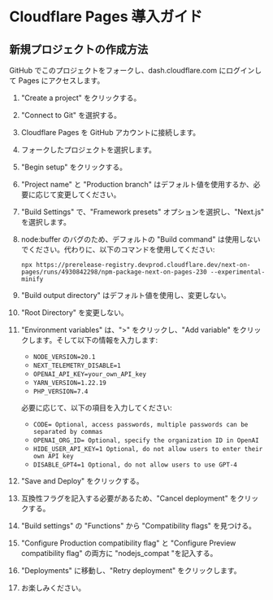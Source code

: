 # Cloudflare Pages 導入ガイド

## 新規プロジェクトの作成方法

GitHub でこのプロジェクトをフォークし、dash.cloudflare.com にログインして Pages にアクセスします。

1. "Create a project" をクリックする。
2. "Connect to Git" を選択する。
3. Cloudflare Pages を GitHub アカウントに接続します。
4. フォークしたプロジェクトを選択します。
5. "Begin setup" をクリックする。
6. "Project name" と "Production branch" はデフォルト値を使用するか、必要に応じて変更してください。
7. "Build Settings" で、"Framework presets" オプションを選択し、"Next.js" を選択します。
8. node:buffer のバグのため、デフォルトの "Build command" は使用しないでください。代わりに、以下のコマンドを使用してください:
   ```
   npx https://prerelease-registry.devprod.cloudflare.dev/next-on-pages/runs/4930842298/npm-package-next-on-pages-230 --experimental-minify
   ```
9. "Build output directory" はデフォルト値を使用し、変更しない。
10. "Root Directory" を変更しない。
11. "Environment variables" は、">" をクリックし、"Add variable" をクリックします。そして以下の情報を入力します:

    - `NODE_VERSION=20.1`
    - `NEXT_TELEMETRY_DISABLE=1`
    - `OPENAI_API_KEY=your_own_API_key`
    - `YARN_VERSION=1.22.19`
    - `PHP_VERSION=7.4`

    必要に応じて、以下の項目を入力してください:

    - `CODE= Optional, access passwords, multiple passwords can be separated by commas`
    - `OPENAI_ORG_ID= Optional, specify the organization ID in OpenAI`
    - `HIDE_USER_API_KEY=1 Optional, do not allow users to enter their own API key`
    - `DISABLE_GPT4=1 Optional, do not allow users to use GPT-4`

12. "Save and Deploy" をクリックする。
13. 互換性フラグを記入する必要があるため、"Cancel deployment" をクリックする。
14. "Build settings" の "Functions" から "Compatibility flags" を見つける。
15. "Configure Production compatibility flag" と "Configure Preview compatibility flag" の両方に "nodejs_compat "を記入する。
16. "Deployments" に移動し、"Retry deployment" をクリックします。
17. お楽しみください。
